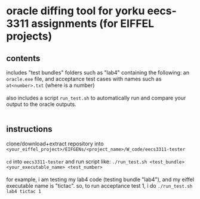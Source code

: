 # oracle diffing tool for yorku eecs-3311 assignments (for EIFFEL projects)

## contents

includes "test bundles" folders such as "lab4" containing the following: an `oracle.exe` file, and acceptance test cases with names such as `at<number>.txt` (where <number> is a number)
<br><br>
also includes a script `run_test.sh` to automatically run and compare your output to the oracle outputs.
<br><br>

## instructions

clone/download+extract repository into `<your_eiffel_project>/EIFGENs/<project_name>/W_code/eecs3311-tester`
<br><br>
`cd` into `eecs3311-tester` and run script like: `./run_test.sh <test_bundle> <your_executable_name> <test_number>`
<br><br>
for example, i am testing my lab4 code (testing bundle "lab4"), and my eiffel executable name is "tictac". so, to run acceptance test 1, i do `./run_test.sh lab4 tictac 1`
